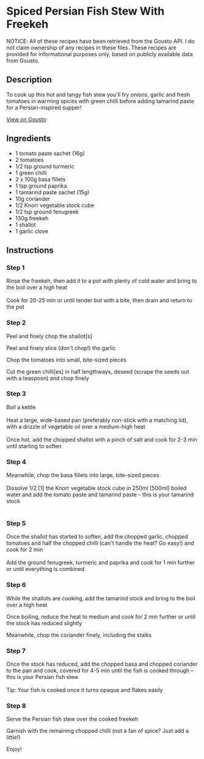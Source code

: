 # Spiced Persian Fish Stew With Freekeh

NOTICE: All of these recipes have been retrieved from the Gousto API. I do not claim ownership of any recipes in these files. These recipes are provided for informational purposes only, based on publicly available data from Gousto.

## Description

To cook up this hot and tangy fish stew you'll fry onions, garlic and fresh tomatoes in warming spices with green chilli before adding tamarind paste for a Persian-inspired supper!

[View on Gousto](https://www.gousto.co.uk/recipes/cookbook/spiced-persian-fish-stew-with-freekeh)

## Ingredients

- 1 tomato paste sachet (16g)
- 2 tomatoes
- 1/2 tsp ground turmeric
- 1 green chilli
- 2 x 100g basa fillets
- 1 tsp ground paprika
- 1 tamarind paste sachet (15g)
- 10g coriander
- 1/2 Knorr vegetable stock cube
- 1/2 tsp ground fenugreek
- 130g freekeh
- 1 shallot
- 1 garlic clove

## Instructions


### Step 1

Rinse the freekeh, then add it to a pot with plenty of cold water and bring to the boil over a high heat<br /><br />Cook for 20-25 min or until tender but with a bite, then drain and return to the pot


### Step 2

<span class="text-highlight">Peel and</span> finely chop the shallot<span class="text-danger">[s]</span>


Peel and finely slice (don't chop!) the garlic


Chop the tomatoes into small, bite-sized pieces


Cut the green chilli<span class="text-danger">[es]</span> in half lengthways, deseed (scrape the seeds out with a teaspoon) and chop finely


### Step 3

Boil a kettle<br /><br />Heat a large, wide-based pan (preferably non-stick with a matching lid), with a drizzle of vegetable oil over a medium-high heat<br /><br />Once hot, add the chopped shallot with a pinch of salt and cook for 2-3 min until starting to soften


### Step 4

Meanwhile, chop the basa fillets into large, bite-sized pieces<br /><br />Dissolve <span class="text-highlight">1/2 <span class="text-danger">[1]</span> the</span> Knorr vegetable stock cube in 250ml <span class="text-danger">[500ml]</span> boiled water and add the tomato paste and tamarind paste – this is your tamarind stock<br /><br />


### Step 5

Once the shallot has started to soften, add the chopped garlic, chopped tomatoes and half the chopped chilli (can't handle the heat? Go easy!) and cook for 2 min<br /><br />Add the ground fenugreek, turmeric and paprika and cook for 1 min further or until everything is combined


### Step 6

<span class="text-highlight">While the shallots are cooking,</span> add the tamarind stock and bring to the boil over a high heat


Once boiling, reduce the heat to medium and cook for 2 min further or until the stock has reduced slightly


Meanwhile, chop the coriander finely, including the stalks


### Step 7

<span class="text-highlight">Once the stock has reduced,</span> add the chopped basa and chopped coriander to the pan and cook, covered for 4-5 min until the fish is cooked through – this is your Persian fish stew<br /><br />Tip: Your fish is cooked once it turns opaque and flakes easily

### Step 8

Serve the Persian fish stew over the cooked freekeh


Garnish with the <span class="text-highlight">remaining</span> chopped chilli (not a fan of spice? Just add a little!)


Enjoy!

